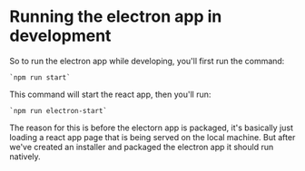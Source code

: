 # Running the electron app in development

So to run the electron app while developing, you'll first run the command: 

	`npm run start`

This command will start the react app, then you'll run:

	`npm run electron-start`

The reason for this is before the electorn app is packaged, it's basically just loading
a react app page that is being served on the local machine. But after we've created an
installer and packaged the electron app it should run natively.